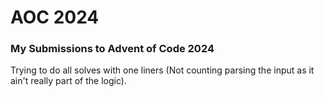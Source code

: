 # AOC 2024
### My Submissions to Advent of Code 2024
Trying to do all solves with one liners (Not counting parsing the input as it ain't really part of the logic).
